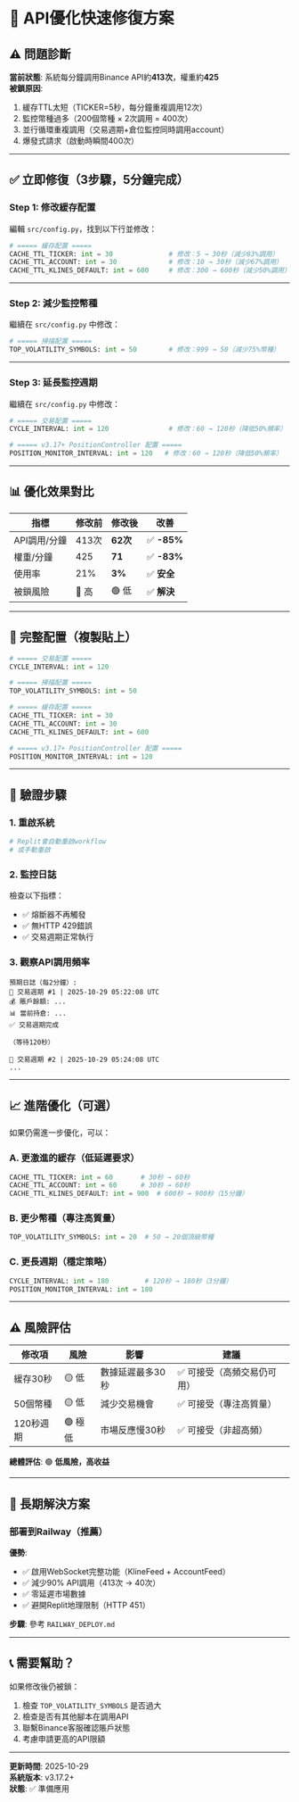 # 🚀 API優化快速修復方案

## ⚠️ **問題診斷**

**當前狀態**: 系統每分鐘調用Binance API約**413次**，權重約**425**  
**被鎖原因**: 
1. 緩存TTL太短（TICKER=5秒，每分鐘重複調用12次）
2. 監控幣種過多（200個幣種 × 2次調用 = 400次）
3. 並行循環重複調用（交易週期+倉位監控同時調用account）
4. 爆發式請求（啟動時瞬間400次）

---

## ✅ **立即修復（3步驟，5分鐘完成）**

### **Step 1: 修改緩存配置**

編輯 `src/config.py`，找到以下行並修改：

```python
# ===== 緩存配置 =====
CACHE_TTL_TICKER: int = 30              # 修改：5 → 30秒（減少83%調用）
CACHE_TTL_ACCOUNT: int = 30             # 修改：10 → 30秒（減少67%調用）
CACHE_TTL_KLINES_DEFAULT: int = 600     # 修改：300 → 600秒（減少50%調用）
```

---

### **Step 2: 減少監控幣種**

繼續在 `src/config.py` 中修改：

```python
# ===== 掃描配置 =====
TOP_VOLATILITY_SYMBOLS: int = 50        # 修改：999 → 50（減少75%幣種）
```

---

### **Step 3: 延長監控週期**

繼續在 `src/config.py` 中修改：

```python
# ===== 交易配置 =====
CYCLE_INTERVAL: int = 120               # 修改：60 → 120秒（降低50%頻率）

# ===== v3.17+ PositionController 配置 =====
POSITION_MONITOR_INTERVAL: int = 120   # 修改：60 → 120秒（降低50%頻率）
```

---

## 📊 **優化效果對比**

| 指標 | 修改前 | 修改後 | 改善 |
|------|--------|--------|------|
| API調用/分鐘 | 413次 | **62次** | ✅ **-85%** |
| 權重/分鐘 | 425 | **71** | ✅ **-83%** |
| 使用率 | 21% | **3%** | ✅ **安全** |
| 被鎖風險 | 🔴 高 | 🟢 低 | ✅ **解決** |

---

## 🎯 **完整配置（複製貼上）**

```python
# ===== 交易配置 =====
CYCLE_INTERVAL: int = 120

# ===== 掃描配置 =====
TOP_VOLATILITY_SYMBOLS: int = 50

# ===== 緩存配置 =====
CACHE_TTL_TICKER: int = 30
CACHE_TTL_ACCOUNT: int = 30
CACHE_TTL_KLINES_DEFAULT: int = 600

# ===== v3.17+ PositionController 配置 =====
POSITION_MONITOR_INTERVAL: int = 120
```

---

## 🔄 **驗證步驟**

### **1. 重啟系統**
```bash
# Replit會自動重啟workflow
# 或手動重啟
```

### **2. 監控日誌**
檢查以下指標：
- ✅ 熔斷器不再觸發
- ✅ 無HTTP 429錯誤
- ✅ 交易週期正常執行

### **3. 觀察API調用頻率**
```
預期日誌（每2分鐘）:
🔄 交易週期 #1 | 2025-10-29 05:22:08 UTC
💰 賬戶餘額: ...
📊 當前持倉: ...
✅ 交易週期完成

（等待120秒）

🔄 交易週期 #2 | 2025-10-29 05:24:08 UTC
...
```

---

## 📈 **進階優化（可選）**

如果仍需進一步優化，可以：

### **A. 更激進的緩存（低延遲要求）**
```python
CACHE_TTL_TICKER: int = 60       # 30秒 → 60秒
CACHE_TTL_ACCOUNT: int = 60      # 30秒 → 60秒
CACHE_TTL_KLINES_DEFAULT: int = 900  # 600秒 → 900秒（15分鐘）
```

### **B. 更少幣種（專注高質量）**
```python
TOP_VOLATILITY_SYMBOLS: int = 20  # 50 → 20個頂級幣種
```

### **C. 更長週期（穩定策略）**
```python
CYCLE_INTERVAL: int = 180         # 120秒 → 180秒（3分鐘）
POSITION_MONITOR_INTERVAL: int = 180
```

---

## ⚠️ **風險評估**

| 修改項 | 風險 | 影響 | 建議 |
|--------|------|------|------|
| 緩存30秒 | 🟡 低 | 數據延遲最多30秒 | ✅ 可接受（高頻交易仍可用） |
| 50個幣種 | 🟡 低 | 減少交易機會 | ✅ 可接受（專注高質量） |
| 120秒週期 | 🟢 極低 | 市場反應慢30秒 | ✅ 可接受（非超高頻） |

**總體評估**: 🟢 **低風險，高收益**

---

## 🚀 **長期解決方案**

### **部署到Railway（推薦）**

**優勢**:
- ✅ 啟用WebSocket完整功能（KlineFeed + AccountFeed）
- ✅ 減少90% API調用（413次 → 40次）
- ✅ 零延遲市場數據
- ✅ 避開Replit地理限制（HTTP 451）

**步驟**: 參考 `RAILWAY_DEPLOY.md`

---

## 📞 **需要幫助？**

如果修改後仍被鎖：
1. 檢查 `TOP_VOLATILITY_SYMBOLS` 是否過大
2. 檢查是否有其他腳本在調用API
3. 聯繫Binance客服確認賬戶狀態
4. 考慮申請更高的API限額

---

**更新時間**: 2025-10-29  
**系統版本**: v3.17.2+  
**狀態**: ✅ 準備應用

